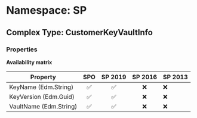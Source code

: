 # Namespace: SP

## Complex Type: CustomerKeyVaultInfo

### Properties

**Availability matrix**

Property | SPO | SP 2019 | SP 2016 | SP 2013
----------|:---:|:-------:|:-------:|:-------
KeyName (Edm.String) | ✅ | ✅ | ❌ | ❌
KeyVersion (Edm.Guid) | ✅ | ✅ | ❌ | ❌
VaultName (Edm.String) | ✅ | ✅ | ❌ | ❌
